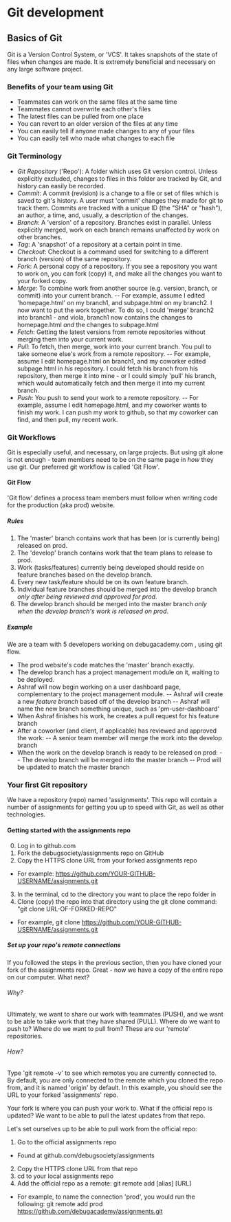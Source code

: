 # Git development

## Basics of Git
Git is a Version Control System, or 'VCS'. It takes snapshots of the state of files when changes are made. It is extremely beneficial and necessary on any large software project.

### Benefits of your team using Git
- Teammates can work on the same files at the same time
- Teammates cannot overwrite each other's files
- The latest files can be pulled from one place
- You can revert to an older version of the files at any time
- You can easily tell if anyone made changes to any of your files
- You can easily tell who made what changes to each file

### Git Terminology
- *Git Repository* ('Repo'): A folder which uses Git version control. Unless explicitly excluded, changes to files in this folder are tracked by Git, and history can easily be recorded.
- *Commit*: A commit (revision) is a change to a file or set of files which is saved to git's history. A user must 'commit' changes they made for git to track them. Commits are tracked with a unique ID (the "SHA" or "hash"), an author, a time, and, usually, a description of the changes.
- *Branch*: A 'version' of a repository. Branches exist in parallel. Unless explicitly merged, work on each branch remains unaffected by work on other branches.
- *Tag*: A 'snapshot' of a repository at a certain point in time.
- *Checkout*: Checkout is a command used for switching to a different branch (version) of the same repository.
- *Fork*: A personal copy of a repository. If you see a repository you want to work on, you can fork (copy) it, and make all the changes you want to your forked copy.
- *Merge*: To combine work from another source (e.g. version, branch, or commit) into your current branch.
-- For example, assume I edited 'homepage.html' on my branch1, and subpage.html on my branch2. I now want to put the work together. To do so, I could 'merge' branch2 into branch1 - and viola, branch1 now contains the changes to homepage.html *and* the changes to subpage.html
- *Fetch*: Getting the latest versions from remote repositories without merging them into your current work.
- *Pull*: To fetch, then merge, work into your current branch. You pull to take someone else's work from a remote repository.
-- For example, assume I edit homepage.html on branch1, and my coworker edited subpage.html in *his* repository. I could fetch his branch from his repository, then merge it into mine - or I could simply 'pull' his branch, which would automatically fetch and then merge it into my current branch.
- *Push*: You push to send your work to a remote repository.
-- For example, assume I edit homepage.html, and my coworker wants to finish my work. I can push my work to github, so that my coworker can find, and then pull, my recent work.

### Git Workflows
Git is especially useful, and necessary, on large projects. But using git alone is not enough - team members need to be on the same page in *how* they use git. Our preferred git workflow is called 'Git Flow'.

#### Git Flow
'Git flow' defines a process team members must follow when writing code for the production (aka prod) website.

##### Rules
1. The 'master' branch contains work that has been (or is currently being) released on prod.
2. The 'develop' branch contains work that the team plans to release to prod.
3. Work (tasks/features) currently being developed should reside on feature branches based on the develop branch.
4. Every new task/feature should be on its own feature branch.
5. Individual feature branches should be merged into the develop branch *only after being reviewed and approved for prod*.
6. The develop branch should be merged into the master branch *only when the develop branch's work is released on prod*.

##### Example
We are a team with 5 developers working on debugacademy.com , using git flow.
- The prod website's code matches the 'master' branch exactly.
- The develop branch has a project management module on it, waiting to be deployed.
- Ashraf will now begin working on a user dashboard page, complementary to the project management module.
-- Ashraf will create a new *feature branch* based off of the develop branch
-- Ashraf will name the new branch something unique, such as 'pm-user-dashboard'
- When Ashraf finishes his work, he creates a pull request for his feature branch
- After a coworker (and client, if applicable) has reviewed and approved the work:
-- A senior team member will merge the work into the develop branch
- When the work on the develop branch is ready to be released on prod:
-- The develop branch will be merged into the master branch
-- Prod will be updated to match the master branch

### Your first Git repository
We have a repository (repo) named 'assignments'. This repo will contain a number of assignments for getting you up to speed with Git, as well as other technologies.

#### Getting started with the assignments repo
0. Log in to github.com
1. Fork the debugsociety/assignments repo on GitHub
2. Copy the HTTPS clone URL from your forked assignments repo
- For example: https://github.com/YOUR-GITHUB-USERNAME/assignments.git
3. In the terminal, cd to the directory you want to place the repo folder in
4. Clone (copy) the repo into that directory using the git clone command: "git clone URL-OF-FORKED-REPO"
- For example, git clone https://github.com/YOUR-GITHUB-USERNAME/assignments.git

##### Set up your repo's remote connections
If you followed the steps in the previous section, then you have cloned your fork of the assignments repo. Great - now we have a copy of the entire repo on our computer. What next?

###### Why?
Ultimately, we want to share our work with teammates (PUSH), and we want to be able to take work that they have shared (PULL). Where do we want to push to? Where do we want to pull from? These are our 'remote' repositories.

###### How?
Type 'git remote -v' to see which remotes you are currently connected to. By default, you are only connected to the remote which you cloned the repo from, and it is named 'origin' by default. In this example, you should see the URL to your forked 'assignments' repo.

Your fork is where you can push your work to. What if the official repo is updated? We want to be able to pull the latest updates from that repo.

Let's set ourselves up to be able to pull work from the official repo:
1. Go to the official assignments repo
- Found at github.com/debugsociety/assignments
2. Copy the HTTPS clone URL from that repo
3. cd to your local assignments repo
4. Add the official repo as a remote: git remote add [alias] [URL]
- For example, to name the connection 'prod', you would run the following: git remote add prod https://github.com/debugacademy/assignments.git
